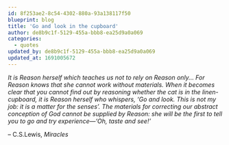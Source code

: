 ```yaml
---
id: 8f253ae2-8c54-4302-880a-93a138117f50
blueprint: blog
title: 'Go and look in the cupboard'
author: de8b9c1f-5129-455a-bbb8-ea25d9a0a069
categories:
  - quotes
updated_by: de8b9c1f-5129-455a-bbb8-ea25d9a0a069
updated_at: 1691005672
---
```

_It is Reason herself which teaches us not to rely on Reason only... For Reason knows that she cannot work without materials. When it becomes clear that you cannot find out by reasoning whether the cat is in the linen-cupboard, it is Reason herself who whispers, ‘Go and look. This is not my job: it is a matter for the senses’. The materials for correcting our abstract conception of God cannot be supplied by Reason: she will be the first to tell you to go and try experience—‘Oh, taste and see!’_

– C.S.Lewis, _Miracles_